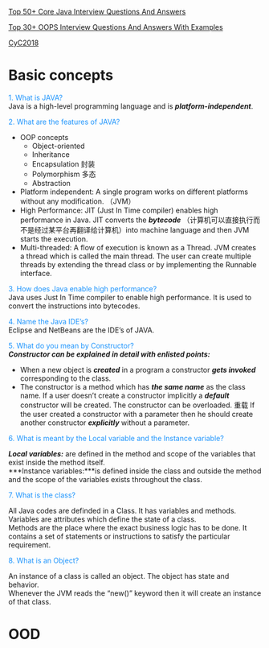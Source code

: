 

[Top 50+ Core Java Interview Questions And Answers](https://www.softwaretestinghelp.com/core-java-interview-questions/)

[Top 30+ OOPS Interview Questions And Answers With Examples](https://www.softwaretestinghelp.com/oops-interview-questions-and-answers/)   

[CyC2018](https://github.com/CyC2018/CS-Notes/blob/master/notes/Java%20%E5%9F%BA%E7%A1%80.md)



# Basic concepts

<font color="#1D94FD"> 1. What is JAVA? </font>   
Java is a high-level programming language and is ***platform-independent***. 

<font color="#1D94FD"> 2. What are the features of JAVA? </font>    

- OOP concepts
  - Object-oriented
  - Inheritance
  - Encapsulation 封装
  - Polymorphism 多态
  - Abstraction 
- Platform independent: A single program works on different platforms without any modification. （JVM）
- High Performance: JIT (Just In Time compiler) enables high performance in Java. JIT converts the ***bytecode*** （计算机可以直接执行而不是经过某平台再翻译给计算机）into machine language and then JVM starts the execution.
- Multi-threaded: A flow of execution is known as a Thread. JVM creates a thread which is called the main thread. The user can create multiple threads by extending the thread class or by implementing the Runnable interface.

<font color="#1D94FD"> 3. How does Java enable high performance? </font>       
Java uses Just In Time compiler to enable high performance. It is used to convert the instructions into bytecodes.

<font color="#1D94FD"> 4. Name the Java IDE’s? </font>    
Eclipse and NetBeans are the IDE’s of JAVA.

<font color="#1D94FD"> 5. What do you mean by Constructor? </font>    
***Constructor can be explained in detail with enlisted points:***

- When a new object is ***created*** in a program a constructor ***gets invoked*** corresponding to the class.
- The constructor is a method which has ***the same name*** as the class name.
If a user doesn’t create a constructor implicitly a ***default*** constructor will be created.
The constructor can be overloaded. 重载
If the user created a constructor with a parameter then he should create another constructor ***explicitly*** without a parameter.  

<font color="#1D94FD"> 6. What is meant by the Local variable and the Instance variable? </font>     

***Local variables:*** are defined in the method and scope of the variables that exist inside the method itself.    
***Instance variables:***is defined inside the class and outside the method and the scope of the variables exists throughout the class.


<font color="#1D94FD"> 7. What is the class? </font>     

All Java codes are definded in a Class. It has variables and methods.   
Variables are attributes which define the state of a class.    
Methods are the place where the exact business logic has to be done. It contains a set of statements or instructions to satisfy the particular requirement.


<font color="#1D94FD"> 8. What is an Object? </font>     

 An instance of a class is called an object. The object has state and behavior.     
Whenever the JVM reads the “new()” keyword then it will create an instance of that class.

<font color="#1D94FD">  </font>     





<font color="#1D94FD">  </font>     



<font color="#1D94FD">  </font>     



<font color="#1D94FD">  </font>     



<font color="#1D94FD">  </font>     






# OOD 



# 